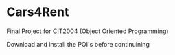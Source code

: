 # Cars4Rent
Final Project for CIT2004 (Object Oriented Programming)

Download and install the POI's before continuining
